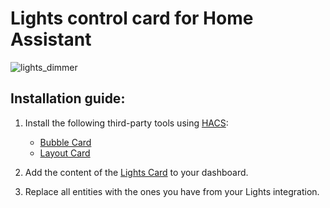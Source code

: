 # Lights control card for Home Assistant

![lights_dimmer](https://github.com/user-attachments/assets/74cabdcd-7eb2-4d36-abc9-decb500262ee)

## Installation guide: 

1. Install the following third-party tools using [HACS](https://www.hacs.xyz/):
    - [Bubble Card](https://github.com/Cyberjunky/Home-Assistant-Lovelace-Bubble-Card)
    - [Layout Card](https://github.com/thomasloven/lovelace-layout-card)

2. Add the content of the [Lights Card](card_lights_dimmer.yaml) to your dashboard.

3. Replace all entities with the ones you have from your Lights integration.
